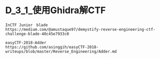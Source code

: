 # D_3_1_使用Ghidra解CTF
```
InCTF Junior　blade
https://medium.com/@amustaque97/demystify-reverse-engineering-ctf-challenge-blade-40c45e7933c0
```
```
easyCTF-2018-Adder
https://github.com/asinggih/easyCTF-2018-writeups/blob/master/Reverse_Engineering/Adder.md
```


##
```


```


##
```


```


##
```


```


##
```


```
